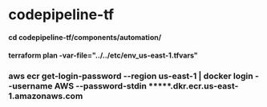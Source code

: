 # codepipeline-tf
#### cd codepipeline-tf/components/automation/
#### terraform plan -var-file="../../etc/env_us-east-1.tfvars"
### aws ecr get-login-password --region us-east-1 | docker login --username AWS --password-stdin *****.dkr.ecr.us-east-1.amazonaws.com